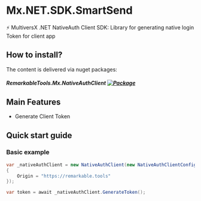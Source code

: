 ﻿# Mx.NET.SDK.SmartSend
⚡ MultiversX .NET NativeAuth Client SDK: Library for generating native login Token for client app

## How to install?
The content is delivered via nuget packages:
##### RemarkableTools.Mx.NativeAuthClient [![Package](https://img.shields.io/nuget/v/RemarkableTools.Mx.NativeAuthClient)](https://www.nuget.org/packages/RemarkableTools.Mx.NativeAuthClient/)

## Main Features
- Generate Client Token

## Quick start guide
### Basic example
```csharp
var _nativeAuthClient = new NativeAuthClient(new NativeAuthClientConfig()
{
    Origin = "https://remarkable.tools"
});

var token = await _nativeAuthClient.GenerateToken();
```
